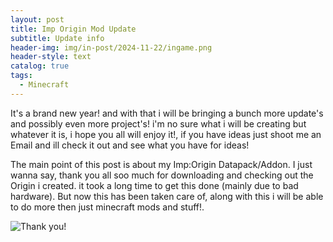 ```yaml
---
layout: post
title: Imp Origin Mod Update
subtitle: Update info
header-img: img/in-post/2024-11-22/ingame.png
header-style: text
catalog: true
tags:
  - Minecraft
---
```


It's a brand new year! and with that i will be bringing a bunch more update's and possibly even more project's!
i'm no sure what i will be creating but whatever it is, i hope you all will enjoy it!, if you have ideas just shoot me an Email and ill check it out and see what you have for ideas!

The main point of this post is about my Imp:Origin Datapack/Addon.
I just wanna say, thank you all soo much for downloading and checking out the Origin i created.
it took a long time to get this done (mainly due to bad hardware).
But now this has been taken care of, along with this i will be able to do more then just
minecraft mods and stuff!.

![Thank you!](https://iili.io/24BMH5Q.png)
